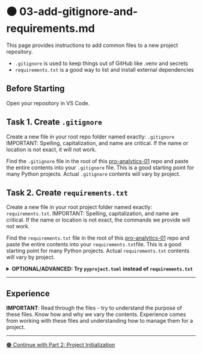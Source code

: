 # 🟠 03-add-gitignore-and-requirements.md

This page provides instructions to add common files to a new project repository.

- `.gitignore` is used to keep things out of GitHub like .venv and secrets
- `requirements.txt` is a good way to list and install external dependencies

## Before Starting

Open your repository in VS Code.

## Task 1. Create `.gitignore`

Create a new file in your root repo folder named exactly: `.gitignore`
IMPORTANT: Spelling, capitalization, and name are critical.
If the name or location is not exact, it will not work.

Find the `.gitignore` file in the root of this [pro-analytics-01](https://github.com/denisecase/pro-analytics-01/) repo and paste the entire contents into your `.gitignore` file.
This is a good starting point for many Python projects.
Actual `.gitignore` contents will vary by project.

## Task 2. Create `requirements.txt`

Create a new file in your root project folder named exactly: `requirements.txt`.
IMPORTANT: Spelling, capitalization, and name are critical. If the name or location is not exact, the commands we provide will not work.

Find the `requirements.txt` file in the root of this [pro-analytics-01](https://github.com/denisecase/pro-analytics-01/) repo and paste the entire contents into your `requirements.txt`file.
This is a good starting point for many Python projects.
Actual `requirements.txt` contents will vary by project.

<details>
<summary><strong>OPTIONAL/ADVANCED: Try <code>pyproject.toml</code> instead of <code>requirements.txt</code></strong></summary>

If you're trying the advanced Option B workflow (`uv` + `pyproject.toml`),  
you can create a `pyproject.toml` file instead of `requirements.txt`.

### Task 2. Advanced Option B: Create `pyproject.toml` instead

Create a file named exactly `pyproject.toml` in your root project folder.

Paste in the following starter content:

```toml
[project]
name = "pro-analytics-01"  # change to your repo name
version = "0.1.0"
description = "Example project using pyproject.toml instead of requirements.txt"
dependencies = [
    # Core package management
    "pip",
    "setuptools",
    "wheel",

    # Logging
    "loguru",

    # Text-to-speech
    "pyttsx3",

    # Jupyter ecosystem
    "ipython",
    "jupyter",
    "ipykernel",
    "ipywidgets",
    "nbdime",
    "jupyterlab-git",

    # Visualization
    "matplotlib",
    "seaborn"
]

[project.optional-dependencies]
# Development-only tools
dev = [
    "ruff",
    "pytest"
]

[build-system]
requires = ["setuptools", "wheel"]
build-backend = "setuptools.build_meta"

[tool.uv]

```

Just like with `requirements.txt`, we adjust the `dependencies` list in `pyproject.toml` to match the external packages needed for the project.

</details>

---

## Experience

**IMPORTANT**: Read through the files - try to understand the purpose of these files.
Know how and why we vary the contents.
Experience comes from working with these files and understanding how to manage them for a project.

---

[🟠 Continue with Part 2: Project Initialization](PROJECT-INITIALIZATION.md)
